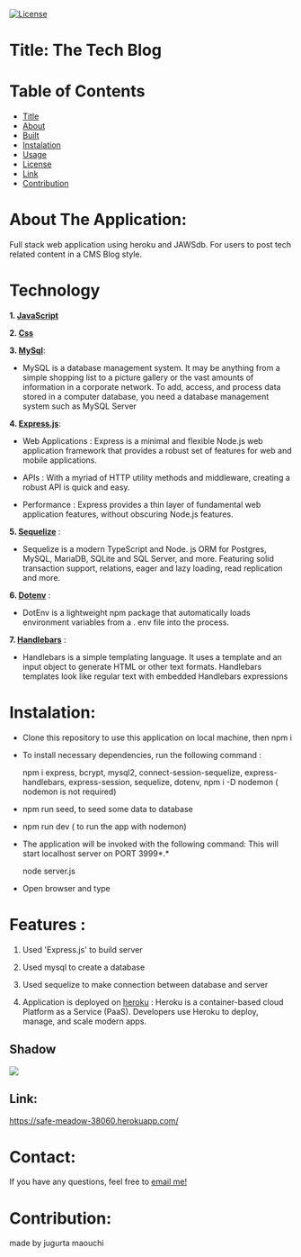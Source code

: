 [![License](https://img.shields.io/apm/l/npm)](https://choosealicense.com/licenses/mit/)


# Title: The Tech Blog


# Table of  Contents

* [Title](#title)
* [About](#about)
* [Built](#Technology)
* [Instalation](#header.instal)
* [Usage](header.usage)
* [License](#header.license)
* [Link](#link)
* [Contribution](#header.contribution)



# About The Application:
  Full stack web application using heroku and JAWSdb. For users to post tech related content in a CMS Blog style.


# Technology

**1. [JavaScript](https;//javascript.com/)**


**2. [Css](https;//css.com/)**


**3. [MySql](https://MySql.com/)**: 

* MySQL is a database management system.
  It may be anything from a simple shopping list to a picture gallery or the vast amounts of information in a 
  corporate network. To add, access, and process data stored in a computer database, you need a database management
  system such as MySQL Server


**4. [Express.js](https://expressjs.com/)**:

* Web Applications : Express is a minimal and flexible Node.js web application framework that provides a robust set of features for web and   mobile applications.

* APIs : With a myriad of HTTP utility methods and middleware, creating a robust API is quick and easy.

* Performance : Express provides a thin layer of fundamental web application features, without obscuring Node.js features.


**5. [Sequelize](https://Sequelize.com/)** : 

* Sequelize is a modern TypeScript and Node. js ORM for Postgres, MySQL, MariaDB, SQLite and SQL Server, 
  and more. Featuring solid transaction support, relations, eager and lazy loading, read replication and more.


**6. [Dotenv](https://Dotenv.com/)** :

* DotEnv is a lightweight npm package that automatically loads environment variables from a . env file into the process.


**7. [Handlebars](https://Handlebars/)** :

* Handlebars is a simple templating language. It uses a template and an input object to generate HTML or other text formats. Handlebars templates look like regular text with embedded Handlebars expressions


  
# Instalation:

* Clone this repository to use this application on local machine, then npm i 


* To install necessary dependencies, run the following command :

  npm i express, bcrypt, mysql2, connect-session-sequelize, express-handlebars, express-session, sequelize, dotenv,  npm i -D nodemon ( nodemon is not required)

* npm run seed, to seed some data to database


* npm run dev ( to run the app with nodemon)  
  

* The application will be invoked with the following command: This will start localhost server on PORT 3999*.*

    node server.js


* Open browser and type 




# Features :

1. Used 'Express.js' to build server

2. Used mysql to create a database 

3. Used sequelize to make connection between database and server

4. Application is deployed on [heroku](https://safe-meadow-38060.herokuapp.com/) : Heroku is a container-based cloud Platform as a Service (PaaS). Developers use Heroku to deploy, manage, and scale modern apps.



## Shadow
![](public/images/gif.gif)


## Link:  
  
https://safe-meadow-38060.herokuapp.com/


# Contact:
If you have any questions, feel free to [email me!](djigo.maouchi@yahoo.com)



# Contribution:
  made by jugurta maouchi 